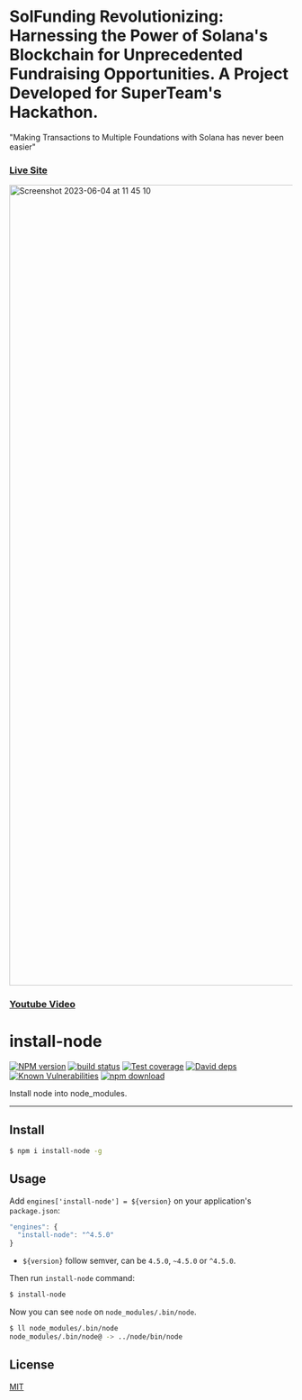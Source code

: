 # SolFunding Revolutionizing: Harnessing the Power of Solana's Blockchain for Unprecedented Fundraising Opportunities. A Project Developed for SuperTeam's Hackathon. 
"Making Transactions to Multiple Foundations with Solana has never been easier"

### [Live Site](https://sol-funding.vercel.app/)


<img width="1422" alt="Screenshot 2023-06-04 at 11 45 10" src="https://github.com/LilianaSP/SOLFunding/assets/102379771/66fdc465-0d68-457f-bdff-48e52e17be5c">

### [Youtube Video ](https://sol-funding.vercel.app/)



# install-node

[![NPM version][npm-image]][npm-url]
[![build status][travis-image]][travis-url]
[![Test coverage][codecov-image]][codecov-url]
[![David deps][david-image]][david-url]
[![Known Vulnerabilities][snyk-image]][snyk-url]
[![npm download][download-image]][download-url]

[npm-image]: https://img.shields.io/npm/v/install-node.svg?style=flat-square
[npm-url]: https://npmjs.org/package/install-node
[travis-image]: https://img.shields.io/travis/node-modules/install-node.svg?style=flat-square
[travis-url]: https://travis-ci.org/node-modules/install-node
[codecov-image]: https://codecov.io/gh/node-modules/install-node/branch/master/graph/badge.svg
[codecov-url]: https://codecov.io/gh/node-modules/install-node
[david-image]: https://img.shields.io/david/node-modules/install-node.svg?style=flat-square
[david-url]: https://david-dm.org/node-modules/install-node
[snyk-image]: https://snyk.io/test/npm/install-node/badge.svg?style=flat-square
[snyk-url]: https://snyk.io/test/npm/install-node
[download-image]: https://img.shields.io/npm/dm/install-node.svg?style=flat-square
[download-url]: https://npmjs.org/package/install-node

Install node into node_modules.

---

## Install

```bash
$ npm i install-node -g
```

## Usage

Add `engines['install-node'] = ${version}` on your application's `package.json`:

```js
"engines": {
  "install-node": "^4.5.0"
}
```

- `${version}` follow semver, can be `4.5.0`, `~4.5.0` or `^4.5.0`.

Then run `install-node` command:

```bash
$ install-node
```

Now you can see `node` on `node_modules/.bin/node`.

```bash
$ ll node_modules/.bin/node
node_modules/.bin/node@ -> ../node/bin/node
```

## License

[MIT](LICENSE)
